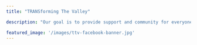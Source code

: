 ```yaml
---
title: "TRANSforming The Valley"

description: "Our goal is to provide support and community for everyone under the trans umbrella in the Chippewa Valley."

featured_image: '/images/ttv-facebook-banner.jpg'
---
```

